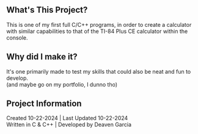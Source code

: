 ## What's This Project?
This is one of my first full C/C++ programs, in order to create a calculator with similar capabilities to that of the TI-84 Plus CE calculator within the console.

## Why did I make it?
It's one primarily made to test my skills that could also be neat and fun to develop.  
(and maybe go on my portfolio, I dunno tho)


## Project Information
Created 10-22-2024 | Last Updated 10-22-2024  
Written in C & C++ | Developed by Deaven Garcia
